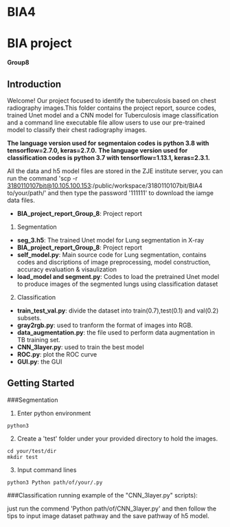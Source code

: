 # BIA4

# BIA project
**Group8**
 
## Introduction

Welcome! Our project focused to identify the tuberculosis based on chest radiography images.This folder contains the project report, source codes, trained Unet model and a CNN model for Tuberculosis image classification and a command line executable file allow users to use our pre-trained model to classify their chest radiography images. 

**The language version used for segmentaion codes is python 3.8 with tensorflow=2.7.0, keras=2.7.0.**
**The language version used for classification codes is python 3.7 with tensorflow=1.13.1, keras=2.3.1.**


All the data and h5 model files are stored in the ZJE institute server, 
you can run the command 'scp -r 3180110107bit@10.105.100.153:/public/workspace/3180110107bit/BIA4 to/your/path/' and then type the password '111111' to download the iamge data files.


-   **BIA_project_report_Group_8**: Project report
1. Segmentation
-	**seg_3.h5**: The trained Unet model for Lung segmentation in X-ray
-	**BIA_project_report_Group_8**: Project report
-	**self_model.py**: Main source code for Lung segmentation, contains codes and discriptions of image preprocessing, model construction, accuracy evaluation & visaulization
-	**load_model and segment.py**: Codes to load the pretrained Unet model to produce images of the segmented lungs using classification dataset
2. Classification
-	**train_test_val.py**: divide the dataset into train(0.7),test(0.1) and val(0.2) subsets.
-	**gray2rgb.py**: used to tranform the format of images into RGB.
-	**data_augmentation.py**: the file used to perform data augmentation in TB training set.
-	**CNN_3layer.py**: used to train the best model
-	**ROC.py**: plot the ROC curve
-	**GUI.py**: the GUI 

## Getting Started 

###Segmentation
1. Enter python environment 
```text
python3
```

2. Create a 'test' folder under your provided directory to hold the images.
```text
cd your/test/dir
mkdir test
```
3. Input command lines
```text
python3 Python path/of/your/.py
```
###Classification
running example of the "CNN_3layer.py" scripts):

  just run the commend 'Python path/of/CNN_3layer.py' and then follow the tips to input image dataset pathway and the save pathway of h5 model.


